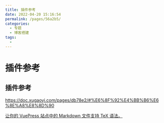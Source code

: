 ```yaml
---
title: 插件参考
date: 2022-04-20 15:16:54
permalink: /pages/56a2b5/
categories:
  - 专题
  - 博客搭建
tags:
  - 
---
```

# 插件参考
## 插件参考

https://doc.xugaoyi.com/pages/db78e2/#%E6%8F%92%E4%BB%B6%E6%8E%A8%E8%8D%90

[让你的 VuePress 站点中的 Markdown 文件支持 TeX 语法。](https://vuepress-community.netlify.app/zh/plugins/mathjax/#%E5%AE%89%E8%A3%85)
